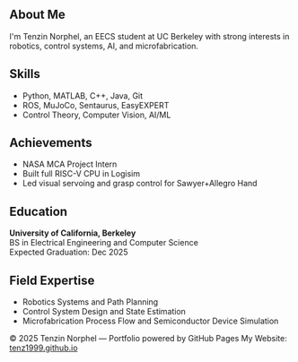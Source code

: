 
<html>
<head>
</head>
<body>
  

  <div id="about" class="tab active">
    <h2>About Me</h2>
    <p>I'm Tenzin Norphel, an EECS student at UC Berkeley with strong interests in robotics, control systems, AI, and microfabrication.</p>
  </div>

  <div id="skills" class="tab">
    <h2>Skills</h2>
    <ul>
      <li>Python, MATLAB, C++, Java, Git</li>
      <li>ROS, MuJoCo, Sentaurus, EasyEXPERT</li>
      <li>Control Theory, Computer Vision, AI/ML</li>
    </ul>
  </div>

  <div id="achievements" class="tab">
    <h2>Achievements</h2>
    <ul>
      <li>NASA MCA Project Intern</li>
      <li>Built full RISC-V CPU in Logisim</li>
      <li>Led visual servoing and grasp control for Sawyer+Allegro Hand</li>
    </ul>
  </div>

  <div id="education" class="tab">
    <h2>Education</h2>
    <p><strong>University of California, Berkeley</strong><br>BS in Electrical Engineering and Computer Science<br>Expected Graduation: Dec 2025</p>
  </div>

  <div id="expertise" class="tab">
    <h2>Field Expertise</h2>
    <ul>
      <li>Robotics Systems and Path Planning</li>
      <li>Control System Design and State Estimation</li>
      <li>Microfabrication Process Flow and Semiconductor Device Simulation</li>
    </ul>
  </div>

  <footer>
    &copy; 2025 Tenzin Norphel — Portfolio powered by GitHub Pages
    My Website: <a href="https://tenz1999.github.io" target="_blank">tenz1999.github.io</a>
  </footer>
</body>
</html>
